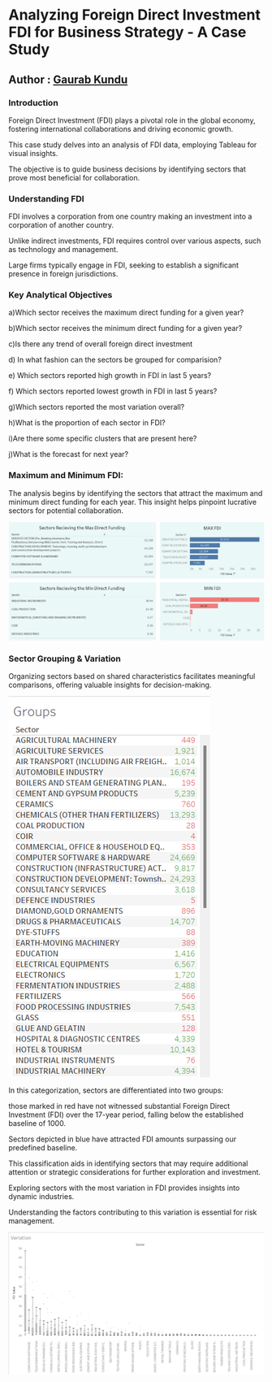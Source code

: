 # Analyzing Foreign Direct Investment FDI for Business Strategy - A Case Study

## Author : [Gaurab Kundu](https://www.linkedin.com/in/gaurab-kundu/)

### Introduction

Foreign Direct Investment (FDI) plays a pivotal role in the global economy, fostering international collaborations and driving economic growth. 

This case study delves into an analysis of FDI data, employing Tableau for visual insights. 

The objective is to guide business decisions by identifying sectors that prove most beneficial for collaboration.

### Understanding FDI

FDI involves a corporation from one country making an investment into a corporation of another country. 

Unlike indirect investments, FDI requires control over various aspects, such as technology and management. 

Large firms typically engage in FDI, seeking to establish a significant presence in foreign jurisdictions.

### Key Analytical Objectives

a)Which sector receives the maximum direct funding for a given year?

b)Which sector receives the minimum direct funding for a given year?

c)Is there any trend of overall foreign direct investment

d) In what fashion can the sectors be grouped for comparision?

e) Which sectors reported high growth in FDI in last 5 years?

f) Which sectors reported lowest growth in FDI in last 5 years?

g)Which sectors reported the most variation overall?

h)What is the proportion of each sector in FDI?

i)Are there some specific clusters that are present here?

j)What is the forecast for next year?

### Maximum and Minimum FDI:

The analysis begins by identifying the sectors that attract the maximum and minimum direct funding for each year. This insight helps pinpoint lucrative sectors for potential collaboration.

<img src="https://github.com/GaurabKundu1/Analyzing-Foreign-Direct-Investment-FDI-for-Business-Strategy---A-Case-Study/blob/main/images/Dashboard3.1.png">

### Sector Grouping & Variation

Organizing sectors based on shared characteristics facilitates meaningful comparisons, offering valuable insights for decision-making. 

<img src="https://github.com/GaurabKundu1/Analyzing-Foreign-Direct-Investment-FDI-for-Business-Strategy---A-Case-Study/blob/main/images/Groups.png">

In this categorization, sectors are differentiated into two groups:

 those marked in red have not witnessed substantial Foreign Direct Investment (FDI) over the 17-year period, falling below the established baseline of 1000. 

Sectors depicted in blue have attracted FDI amounts surpassing our predefined baseline. 

This classification aids in identifying sectors that may require additional attention or strategic considerations for further exploration and investment.

Exploring sectors with the most variation in FDI provides insights into dynamic industries.

 Understanding the factors contributing to this variation is essential for risk management.

 <img src="https://github.com/GaurabKundu1/Analyzing-Foreign-Direct-Investment-FDI-for-Business-Strategy---A-Case-Study/blob/main/images/Variation.png">

